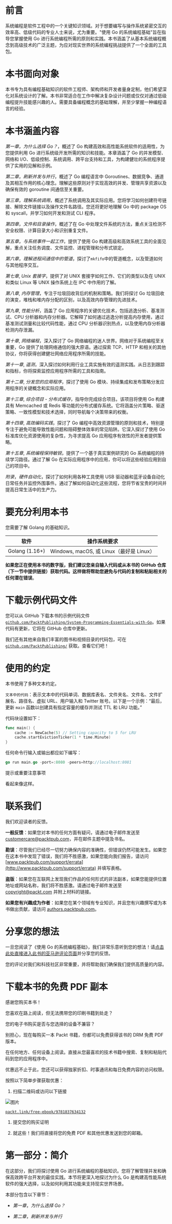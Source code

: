# 前言

系统编程是软件工程中的一个关键知识领域。对于想要编写与操作系统紧密交互的效率高、低级代码的专业人士来说，尤为重要。"使用 Go 的系统编程基础"旨在指导您掌握使用 Go 进行系统编程所需的原则和实践。本书涵盖了从基本系统编程概念到高级技术的广泛主题，为应对现实世界的系统编程挑战提供了一个全面的工具包。

# 本书面向对象

本书专为具有编程基础知识的软件工程师、架构师和开发者量身定制，他们希望深化对系统设计的了解。本书非常适合在工作中解决复杂设计问题或仅仅对通过低级编程提升技能感兴趣的人。需要具备编程概念的基础理解，并至少掌握一种编程语言的经验。

# 本书涵盖内容

*第一章*，*为什么选择 Go？*，概述了 Go 构建高效和高性能系统软件的适用性，为您提供利用 Go 进行系统级开发所需的知识和技能。本章涵盖了 Go 的并发模型、网络和 I/O、低级控制、系统调用、跨平台支持和工具，为构建健壮的系统程序提供了实用的见解和示例。

*第二章*，*刷新并发与并行*，概述了 Go 编程语言中 Goroutines、数据竞争、通道及其相互作用的核心理念。理解这些原则对于实现高效的并发、管理共享资源以及确保有效的 goroutine 间通信至关重要。

*第三章*，*理解系统调用*，概述了系统调用及其实际应用。您将学习如何创建符号链接、解除文件链接以及操作文件名路径。您还将更好地理解 Go 中的 package OS 和 syscall，并学习如何开发和测试 CLI 程序。

*第四章*，*文件和目录操作*，概述了在 Go 中处理文件系统的方法，重点关注检测不安全权限、计算目录大小和识别重复文件。

*第五章*，*与系统事件一起工作*，提供了使用 Go 构建高级和高效系统工具的全面见解，重点关注任务调度、文件监控、进程管理和分布式锁定。

*第六章*，*理解进程间通信中的管道*，探讨了`mkfifo`中的管道概念，以及管道如何与其他程序交互。

*第七章*, *Unix 套接字*，提供了对 UNIX 套接字如何工作、它们的类型以及在 UNIX 和类似 Linux 等 UNIX 操作系统上在 IPC 中作用的了解。 

*第八章*, *内存管理*，专注于垃圾回收背后的机制和策略。我们将探讨 Go 垃圾回收的演变，堆栈和堆内存分配的区别，以及高效内存管理的先进技术。

*第九章*, *性能分析*，涵盖了 Go 应用程序的关键优化技术，包括逃逸分析、基准测试、CPU 分析器和内存分析器。它解释了如何通过逃逸分析提高内存使用，通过基准测试测量和比较代码性能，通过 CPU 分析器识别热点，以及使用内存分析器检测内存泄漏。

*第十章*, *网络编程*，深入探讨了 Go 网络编程的迷人世界。网络对于系统编程至关重要，Go 提供了处理网络通信的强大原语。通过探索 TCP、HTTP 和相关的其他协议，你将获得创建健壮网络应用程序所需的技能。

*第十一章*, *遥测*，深入探讨如何利用行业工具实施有效的遥测实践。从日志到跟踪和指标，你将探索监控应用程序所需的工具和指南。

*第十二章*, *分发您的应用程序*，探讨了使用 Go 模块、持续集成和发布策略分发应用程序的关键概念和实际应用。

*第十三章*, *综合项目* *- 分布式缓存*，指导你完成综合项目。该项目将使用 Go 构建具有 Memcached 或 Redis 等功能的分布式缓存系统。它将涵盖分片策略、驱逐策略、一致性模型和技术选择，同时导航每个决策带来的权衡。

*第十四章*, *高效编码实践*，探讨了 Go 编程中高效资源管理的原则和技术，特别是专注于避免可能导致性能问题和阻碍整体效率的常见陷阱。它深入探讨了使用 Go 标准库优化资源使用的复杂性，为寻求提高 Go 应用程序有效性的开发者提供策略。

*第十五章*, *系统编程保持敏锐*，提供了一个基于真实案例研究的 Go 系统编程的持续学习路径。通过了解 Go 在实际应用程序中的应用，你可以将这些经验应用到自己的项目中。

*附录*，*硬件自动化*，探讨了如何利用各种工具使用 USB 驱动器和蓝牙设备自动化日常任务并监控外围事件。通过了解如何自动化这些流程，您将节省宝贵的时间并提高日常生活中的生产力。

# 要充分利用本书

您需要了解 Golang 的基础知识。

| **软件** | **操作系统要求** |
| --- | --- |
| Golang (1.16+) | Windows, macOS, 或 Linux（最好是 Linux） |

**如果您正在使用本书的数字版，我们建议您亲自输入代码或从本书的 GitHub 仓库（下一节中提供链接）获取代码。这样做将帮助您避免与代码的复制和粘贴相关的任何潜在错误**。

# 下载示例代码文件

您可以从 GitHub 下载本书的示例代码文件 [`github.com/PacktPublishing/System-Programming-Essentials-with-Go`](https://github.com/PacktPublishing/System-Programming-Essentials-with-Go)。如果代码有更新，它将在 GitHub 仓库中更新。

我们还有其他来自我们丰富的图书和视频目录的代码包，可在 [`github.com/PacktPublishing/`](https://github.com/PacktPublishing/) 获取。查看它们吧！

# 使用的约定

本书使用了多种文本约定。

`文本中的代码`：表示文本中的代码单词、数据库表名、文件夹名、文件名、文件扩展名、路径名、虚拟 URL、用户输入和 Twitter 账号。以下是一个示例：“最后，更新 `main` 函数以创建具有指定容量的缓存并测试 TTL 和 LRU 功能。”

代码块设置如下：

```go
func main() {
    cache := NewCache(5) // Setting capacity to 5 for LRU
    cache.startEvictionTicker(1 * time.Minute)
}
```

任何命令行输入或输出都应如下编写：

```go
go run main.go -port=:8080 -peers=http://localhost:8081
```

提示或重要注意事项

看起来像这样。

# 联系我们

我们欢迎读者的反馈。

**一般反馈**：如果您对本书的任何方面有疑问，请通过电子邮件发送至 customercare@packtpub.com，并在邮件主题中提及书名。

**勘误**：尽管我们已经尽一切努力确保内容的准确性，但错误仍然可能发生。如果您在这本书中发现了错误，我们将不胜感激，如果您能向我们报告，请访问 [www.packtpub.com/support/errata](http://www.packtpub.com/support/errata) 并填写表格。

**盗版**：如果您在互联网上发现我们作品的任何形式的非法副本，如果您能提供位置地址或网站名称，我们将不胜感激。请通过电子邮件发送至 copyright@packt.com 并附上材料的链接。

**如果您有兴趣成为作者**：如果您在某个领域有专业知识，并且您有兴趣撰写或为本书做出贡献，请访问 [authors.packtpub.com](http://authors.packtpub.com)。

# 分享您的想法

一旦您阅读了《使用 Go 的系统编程基础》，我们非常乐意听到您的想法！请[点击此处直接进入此书的亚马逊评论页面](https://packt.link/r/1837634130)并分享您的反馈。

您的评论对我们和科技社区非常重要，并将帮助我们确保我们提供高质量的内容。

# 下载本书的免费 PDF 副本

感谢您购买本书！

您喜欢在路上阅读，但无法携带您的印刷书籍到处走？

您的电子书购买是否与您选择的设备不兼容？

别担心，现在每购买一本 Packt 书籍，你都可以免费获得该书的 DRM 免费 PDF 版本。

在任何地方、任何设备上阅读。直接从您最喜欢的技术书籍中搜索、复制和粘贴代码到您的应用程序中。

优惠远不止于此，您还可以获得独家折扣、时事通讯和每日免费内容的访问权限。

按照以下简单步骤获取优惠：

1.  扫描二维码或访问以下链接

![图片](img/B21662_QR_Free_PDF.jpg)

[`packt.link/free-ebook/9781837634132`](https://packt.link/free-ebook/9781837634132)

1.  提交您的购买证明

1.  就这些！我们将直接将您的免费 PDF 和其他优惠发送到您的邮箱。

# 第一部分：简介

在这部分，我们将探讨使用 Go 进行系统编程的基础知识。您将了解管理并发和确保高效跨平台开发的最佳实践。本节将更深入地探讨为什么 Go 是构建高性能系统软件的强大选择，以及如何利用其功能来支持现实世界场景。

本部分包含以下章节：

+   *第一章*，*为什么选择 Go？*

+   *第二章*，*刷新并发与并行*
